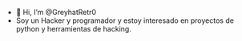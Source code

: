 - 👋 Hi, I’m @GreyhatRetr0
- Soy un Hacker y programador y estoy interesado en proyectos de python y herramientas de hacking.
